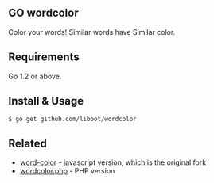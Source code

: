 GO wordcolor
------------
Color your words! Similar words have Similar color.

## Requirements

Go 1.2 or above.

## Install & Usage

```
$ go get github.com/liboot/wordcolor
```


## Related

* [word-color](https://github.com/afc163/word-color) - javascript version, which is the original fork
* [wordcolor.php](https://github.com/lichunqiang/wordcolor.php) - PHP version
